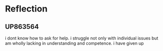 # Reflection
## UP863564

i dont know how to ask for help.
i struggle not only with individual issues but am wholly lacking in understanding and competence.
i have given up
